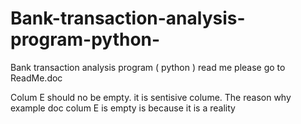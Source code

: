 # Bank-transaction-analysis-program-python-
Bank transaction analysis program ( python )
read me please go to ReadMe.doc

Colum E should no be empty. it is sentisive colume.
The reason why example doc colum E is empty is because it is a  reality  
